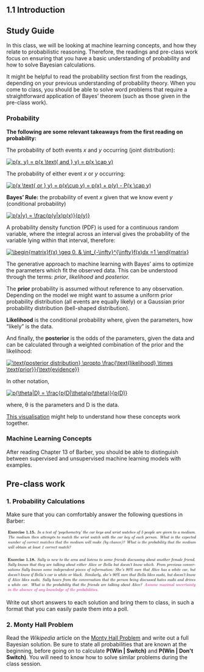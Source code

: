 ## 1.1 Introduction

## Study Guide

In this class, we will be looking at  machine learning concepts, and how they relate to probabilistic reasoning. Therefore, the readings and pre-class work focus on ensuring that you have a basic understanding of probability and how to solve Bayesian calculations.

It might be helpful to read the probability section first from the readings, depending on your previous understanding of probability theory. When you come to class, you should be able to solve word problems that require a straightforward application of Bayes’ theorem (such as those given in the pre-class work).

### Probability

**The following are some relevant takeaways from the first reading on probability:**

The probability of both events *x* and *y* occurring (joint distribution):

<a href="https://www.codecogs.com/eqnedit.php?latex=p(x,&space;y)&space;=&space;p(x&space;\text{&space;and&space;}&space;y)&space;=&space;p(x&space;\cap&space;y)" target="_blank"><img src="https://latex.codecogs.com/gif.latex?p(x,&space;y)&space;=&space;p(x&space;\text{&space;and&space;}&space;y)&space;=&space;p(x&space;\cap&space;y)" title="p(x, y) = p(x \text{ and } y) = p(x \cap y)" /></a>



The probability of either event *x* or *y* occurring:

<a href="https://www.codecogs.com/eqnedit.php?latex=p(x&space;\text{&space;or&space;}&space;y)&space;=&space;p(x\cup&space;y)&space;=&space;p(x)&space;&plus;&space;p(y)&space;-&space;P(x&space;\cap&space;y)" target="_blank"><img src="https://latex.codecogs.com/gif.latex?p(x&space;\text{&space;or&space;}&space;y)&space;=&space;p(x\cup&space;y)&space;=&space;p(x)&space;&plus;&space;p(y)&space;-&space;P(x&space;\cap&space;y)" title="p(x \text{ or } y) = p(x\cup y) = p(x) + p(y) - P(x \cap y)" /></a>



**Bayes’ Rule:** the probability of event *x* given that we know event *y* (conditional probability)

<a href="https://www.codecogs.com/eqnedit.php?latex=p(x|y)&space;=&space;\frac{p(y|x)p(x)}{p(y)}" target="_blank"><img src="https://latex.codecogs.com/gif.latex?p(x|y)&space;=&space;\frac{p(y|x)p(x)}{p(y)}" title="p(x|y) = \frac{p(y|x)p(x)}{p(y)}" /></a>



A probability density function (PDF) is used for a continuous random variable, where the integral across an interval gives the probability of the variable lying within that interval, therefore:

<a href="https://www.codecogs.com/eqnedit.php?latex=\begin{matrix}f(x)&space;\geq&space;0,&space;&&space;\int_{-\infty}^{\infty}f(x)dx&space;=1&space;\end{matrix}" target="_blank"><img src="https://latex.codecogs.com/gif.latex?\begin{matrix}f(x)&space;\geq&space;0,&space;&&space;\int_{-\infty}^{\infty}f(x)dx&space;=1&space;\end{matrix}" title="\begin{matrix}f(x) \geq 0, & \int_{-\infty}^{\infty}f(x)dx =1 \end{matrix}" /></a>



The generative approach to machine learning  with Bayes’ aims to optimize the parameters which fit the observed data. This can be understood through the terms: *prior*, *likelihood* and *posterior.* 

The **prior** probability is assumed without reference to any observation. Depending on the model we might want to assume a uniform prior probability distribution (all events are equally likely) or a Gaussian prior probability distribution (bell-shaped distribution). 

**Likelihood** is the conditional probability where, given the parameters, how “likely” is the data.

And finally, the **posterior** is the odds of the parameters, given the data and can be calculated through a weighted combination of the prior and the likelihood:

<a href="https://www.codecogs.com/eqnedit.php?latex=\text{posterior&space;distribution}&space;\propto&space;\frac{\text{likelihood}&space;\times&space;\text{prior}}{\text{evidence}}" target="_blank"><img src="https://latex.codecogs.com/gif.latex?\text{posterior&space;distribution}&space;\propto&space;\frac{\text{likelihood}&space;\times&space;\text{prior}}{\text{evidence}}" title="\text{posterior distribution} \propto \frac{\text{likelihood} \times \text{prior}}{\text{evidence}}" /></a>

In other notation,

<a href="https://www.codecogs.com/eqnedit.php?latex=p(\theta|D)&space;=&space;\frac{p(D|\theta)p(\theta)}{p(D)}" target="_blank"><img src="https://latex.codecogs.com/gif.latex?p(\theta|D)&space;=&space;\frac{p(D|\theta)p(\theta)}{p(D)}" title="p(\theta|D) = \frac{p(D|\theta)p(\theta)}{p(D)}" /></a>

where, θ is the parameters and D is the data.

[This visualisation](https://micl.shinyapps.io/prior2post/) might help to understand how these concepts work together.

### Machine Learning Concepts

After reading Chapter 13 of Barber, you should be able to distinguish between supervised and unsupervised machine learning models with examples. 

## Pre-class work

### 1. Probability Calculations

Make sure that you can comfortably answer the following questions in Barber:

![Exercise 1.15 from Barber](ex1.JPG)

![Exercise 1.18 from Barber](ex2.JPG)

Write out short answers to each solution and bring them to class, in such a format that you can easily paste them into a poll.

### 2. Monty Hall Problem

Read the *Wikipedia* article on the [Monty Hall Problem](https://en.wikipedia.org/wiki/Monty_Hall_problem) and write out a full Bayesian solution. Be sure to state all probabilities that are known at the beginning, before going on to calculate **P(Win | Switch)** and **P(Win | Don't Switch)**. You will need to know how to solve similar problems during the class session.